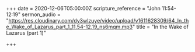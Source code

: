 +++
date = 2020-12-06T05:00:00Z
scripture_reference = "John 11:54-12:19"
sermon_audio = "https://res.cloudinary.com/dy3wlzuye/video/upload/v1611628309/64_In_the_Wake_of_Lazarus_part_1_11.54-12.19_ns6mqm.mp3"
title = "In the Wake of Lazarus (part 1)"

+++
